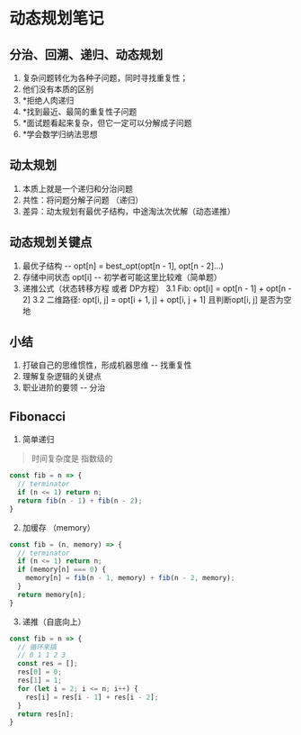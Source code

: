 # 动态规划笔记

## 分治、回溯、递归、动态规划
1. 复杂问题转化为各种子问题，同时寻找重复性；
2. 他们没有本质的区别
3. *拒绝人肉递归
4. *找到最近、最简的重复性子问题
5. *面试题看起来复杂，但它一定可以分解成子问题
5. *学会数学归纳法思想

## 动太规划
1. 本质上就是一个递归和分治问题
2. 共性：将问题分解子问题 （递归）
3. 差异：动太规划有最优子结构，中途淘汰次优解（动态递推）

## 动态规划关键点
1. 最优子结构 -- opt[n] = best_opt(opt[n - 1], opt[n - 2]...)
2. 存储中间状态 opt[i] -- 初学者可能这里比较难（简单题）
3. 递推公式（状态转移方程 或者 DP方程）
  3.1 Fib: opt[i] = opt[n - 1] + opt[n - 2]
  3.2 二维路径: opt[i, j] = opt[i + 1, j] + opt[i, j + 1] 且判断opt[i, j] 是否为空地

## 小结
1. 打破自己的思维惯性，形成机器思维 -- 找重复性
2. 理解复杂逻辑的关键点
3. 职业进阶的要领 -- 分治

## Fibonacci
1. 简单递归
> 时间复杂度是 指数级的
``` js
const fib = n => {
  // terminator
  if (n <= 1) return n;
  return fib(n - 1) + fib(n - 2);
}
```
2. 加缓存 （memory）
```js
const fib = (n, memory) => {
  // terminator
  if (n <= 1) return n;
  if (memory[n] === 0) {
    memory[n] = fib(n - 1, memory) + fib(n - 2, memory);
  }
  return memory[n];
}
```
3. 递推（自底向上）
```js
const fib = n => {
  // 循环来搞
  // 0 1 1 2 3
  const res = [];
  res[0] = 0;
  res[1] = 1;
  for (let i = 2; i <= n; i++) {
    res[i] = res[i - 1] + res[i - 2];
  }
  return res[n];
}
```
